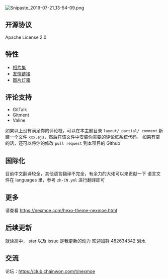 ![Snipaste_2019-07-21_13-54-09.png](https://i.loli.net/2019/07/21/5d34014060cf831071.png)

## 开源协议
Apache License 2.0

## 特性
- [相片集](#相片集)
- [友情链接](#友情链接)
- [图片灯箱](#图片灯箱)

## 评论支持
- GitTalk
- Gitment
- Valine

如果以上没有满足你的评论框，可以在本主题目录 `layout/_partial/_comment` 新建一个文件 `xxx.ejs`，然后在该文件中安装你需要的评论框系统代码。
如果有空的话，还可以将你的修改 `pull request` 到本项目的 Github

## 国际化
目前中文翻译较全，其他语言翻译不完全，有余力的大佬可以来贡献一下
语言文件在 languages 里，参考 `zh-CN.yml` 进行翻译即可

## 更多
请查看 https://nexmoe.com/hexo-theme-nexmoe.html

## 后续更新
就读高中，
star 以及 issue 是我更新的动力
欢迎加群 482634342 划水

## 交流
论坛：https://club.chainwon.com/t/nexmoe
